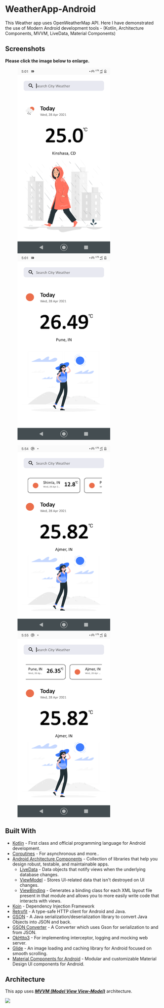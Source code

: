 # WeatherApp-Android
This Weather app uses OpenWeatherMap API.  Here I have demonstrated the use of Modern Android development tools - (Kotlin, Architecture Components, MVVM, LiveData, Material Components)



## Screenshots

**Please click the image below to enlarge.**

<img src="https://github.com/pats5699/WeatherApp/blob/master/Screenshot/Screenshot_20210428-050132.png" height="600" width="300" hspace="40"><img src="https://github.com/pats5699/WeatherApp/blob/master/Screenshot/Screenshot_20210428-050143.png" height="600" width="300" hspace="40">

<img src="https://github.com/pats5699/WeatherApp/blob/master/Screenshot/Screenshot_20210428-055501.png" height="600" width="300" hspace="40"><img src="https://github.com/pats5699/WeatherApp/blob/master/Screenshot/Screenshot_20210428-055510.png" height="600" width="300" hspace="40">



## Built With 
- [Kotlin](https://kotlinlang.org/) - First class and official programming language for Android development.
- [Coroutines](https://kotlinlang.org/docs/reference/coroutines-overview.html) - For asynchronous and more..
- [Android Architecture Components](https://developer.android.com/topic/libraries/architecture) - Collection of libraries that help you design robust, testable, and maintainable apps.
  - [LiveData](https://developer.android.com/topic/libraries/architecture/livedata) - Data objects that notify views when the underlying database changes.
  - [ViewModel](https://developer.android.com/topic/libraries/architecture/viewmodel) - Stores UI-related data that isn't destroyed on UI changes. 
  - [ViewBinding](https://developer.android.com/topic/libraries/view-binding) - Generates a binding class for each XML layout file present in that module and allows you to more easily write code that interacts with views.
- [Koin](https://insert-koin.io) - Dependency Injection Framework
- [Retrofit](https://square.github.io/retrofit/) - A type-safe HTTP client for Android and Java.
- [GSON](https://github.com/google/gson) - A Java serialization/deserialization library to convert Java Objects into JSON and back.
- [GSON Converter](https://github.com/square/retrofit/tree/master/retrofit-converters/gson) - A Converter which uses Gson for serialization to and from JSON.
- [OkHttp3](https://github.com/square/okhttp) -  For implementing interceptor, logging and mocking web server.
- [Glide](https://github.com/bumptech/glide) - An image loading and caching library for Android focused on smooth scrolling.
- [Material Components for Android](https://github.com/material-components/material-components-android) - Modular and customizable Material Design UI components for Android.


## Architecture
This app uses [***MVVM (Model View View-Model)***](https://developer.android.com/jetpack/docs/guide#recommended-app-arch) architecture.

![](https://developer.android.com/topic/libraries/architecture/images/final-architecture.png)
